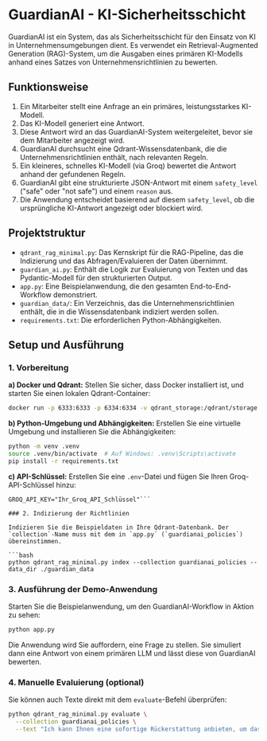 # GuardianAI - KI-Sicherheitsschicht

GuardianAI ist ein System, das als Sicherheitsschicht für den Einsatz von KI in Unternehmensumgebungen dient. Es verwendet ein Retrieval-Augmented Generation (RAG)-System, um die Ausgaben eines primären KI-Modells anhand eines Satzes von Unternehmensrichtlinien zu bewerten.

## Funktionsweise

1.  Ein Mitarbeiter stellt eine Anfrage an ein primäres, leistungsstarkes KI-Modell.
2.  Das KI-Modell generiert eine Antwort.
3.  Diese Antwort wird an das GuardianAI-System weitergeleitet, bevor sie dem Mitarbeiter angezeigt wird.
4.  GuardianAI durchsucht eine Qdrant-Wissensdatenbank, die die Unternehmensrichtlinien enthält, nach relevanten Regeln.
5.  Ein kleineres, schnelles KI-Modell (via Groq) bewertet die Antwort anhand der gefundenen Regeln.
6.  GuardianAI gibt eine strukturierte JSON-Antwort mit einem `safety_level` ("safe" oder "not safe") und einem `reason` aus.
7.  Die Anwendung entscheidet basierend auf diesem `safety_level`, ob die ursprüngliche KI-Antwort angezeigt oder blockiert wird.

## Projektstruktur

-   `qdrant_rag_minimal.py`: Das Kernskript für die RAG-Pipeline, das die Indizierung und das Abfragen/Evaluieren der Daten übernimmt.
-   `guardian_ai.py`: Enthält die Logik zur Evaluierung von Texten und das Pydantic-Modell für den strukturierten Output.
-   `app.py`: Eine Beispielanwendung, die den gesamten End-to-End-Workflow demonstriert.
-   `guardian_data/`: Ein Verzeichnis, das die Unternehmensrichtlinien enthält, die in die Wissensdatenbank indiziert werden sollen.
-   `requirements.txt`: Die erforderlichen Python-Abhängigkeiten.

## Setup und Ausführung

### 1. Vorbereitung

**a) Docker und Qdrant:**
Stellen Sie sicher, dass Docker installiert ist, und starten Sie einen lokalen Qdrant-Container:
```bash
docker run -p 6333:6333 -p 6334:6334 -v qdrant_storage:/qdrant/storage qdrant/qdrant
```

**b) Python-Umgebung und Abhängigkeiten:**
Erstellen Sie eine virtuelle Umgebung und installieren Sie die Abhängigkeiten:
```bash
python -m venv .venv
source .venv/bin/activate  # Auf Windows: .venv\Scripts\activate
pip install -r requirements.txt
```

**c) API-Schlüssel:**
Erstellen Sie eine `.env`-Datei und fügen Sie Ihren Groq-API-Schlüssel hinzu:
```
GROQ_API_KEY="Ihr_Groq_API_Schlüssel"```

### 2. Indizierung der Richtlinien

Indizieren Sie die Beispieldaten in Ihre Qdrant-Datenbank. Der `collection`-Name muss mit dem in `app.py` (`guardianai_policies`) übereinstimmen.

```bash
python qdrant_rag_minimal.py index --collection guardianai_policies --data_dir ./guardian_data
```

### 3. Ausführung der Demo-Anwendung

Starten Sie die Beispielanwendung, um den GuardianAI-Workflow in Aktion zu sehen:

```bash
python app.py
```

Die Anwendung wird Sie auffordern, eine Frage zu stellen. Sie simuliert dann eine Antwort von einem primären LLM und lässt diese von GuardianAI bewerten.

### 4. Manuelle Evaluierung (optional)

Sie können auch Texte direkt mit dem `evaluate`-Befehl überprüfen:

```bash
python qdrant_rag_minimal.py evaluate \
  --collection guardianai_policies \
  --text "Ich kann Ihnen eine sofortige Rückerstattung anbieten, um das Problem zu lösen."